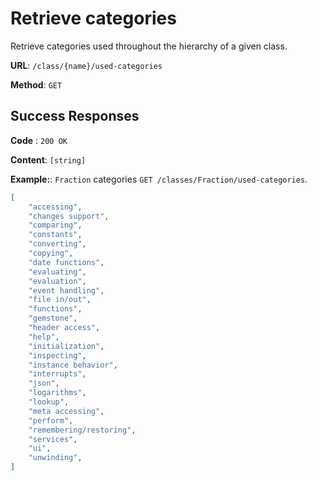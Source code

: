 # Retrieve categories

Retrieve categories used throughout the hierarchy of a given class.

**URL**: `/class/{name}/used-categories`

**Method**: `GET`

## Success Responses

**Code** : `200 OK`

**Content**: `[string]`

**Example:**: `Fraction` categories `GET /classes/Fraction/used-categories`.

```json
[
    "accessing",
    "changes support",
    "comparing",
    "constants",
    "converting",
    "copying",
    "date functions",
    "evaluating",
    "evaluation",
    "event handling",
    "file in/out",
    "functions",
    "gemstone",
    "header access",
    "help",
    "initialization",
    "inspecting",
    "instance behavior",
    "interrupts",
    "json",
    "logarithms",
    "lookup",
    "meta accessing",
    "perform",
    "remembering/restoring",
    "services",
    "ui",
    "unwinding",
]
```
